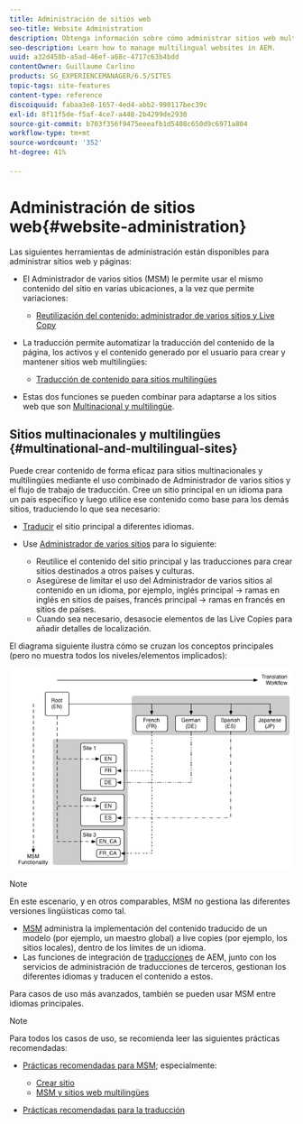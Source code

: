 ```yaml
---
title: Administración de sitios web
seo-title: Website Administration
description: Obtenga información sobre cómo administrar sitios web multilingües con Adobe Experience Manager.
seo-description: Learn how to manage multilingual websites in AEM.
uuid: a32d458b-a5ad-46ef-a68c-4717c63b4bdd
contentOwner: Guillaume Carlino
products: SG_EXPERIENCEMANAGER/6.5/SITES
topic-tags: site-features
content-type: reference
discoiquuid: fabaa3e8-1657-4ed4-abb2-990117bec39c
exl-id: 8f11f5de-f5af-4ce7-a448-2b4299de2930
source-git-commit: b703f356f9475eeeafb1d5408c650d9c6971a804
workflow-type: tm+mt
source-wordcount: '352'
ht-degree: 41%

---
```


# Administración de sitios web{#website-administration}

Las siguientes herramientas de administración están disponibles para administrar sitios web y páginas:

* El Administrador de varios sitios (MSM) le permite usar el mismo contenido del sitio en varias ubicaciones, a la vez que permite variaciones:

   * [Reutilización del contenido: administrador de varios sitios y Live Copy](/help/sites-administering/msm.md)

* La traducción permite automatizar la traducción del contenido de la página, los activos y el contenido generado por el usuario para crear y mantener sitios web multilingües:

   * [Traducción de contenido para sitios multilingües](/help/sites-administering/translation.md)

* Estas dos funciones se pueden combinar para adaptarse a los sitios web que son [Multinacional y multilingüe](#multinational-and-multilingual-sites).

## Sitios multinacionales y multilingües {#multinational-and-multilingual-sites}

Puede crear contenido de forma eficaz para sitios multinacionales y multilingües mediante el uso combinado de Administrador de varios sitios y el flujo de trabajo de traducción. Cree un sitio principal en un idioma para un país específico y luego utilice ese contenido como base para los demás sitios, traduciendo lo que sea necesario:

* [Traducir](/help/sites-administering/translation.md) el sitio principal a diferentes idiomas.

* Use [Administrador de varios sitios](/help/sites-administering/msm.md) para lo siguiente:

   * Reutilice el contenido del sitio principal y las traducciones para crear sitios destinados a otros países y culturas.
   * Asegúrese de limitar el uso del Administrador de varios sitios al contenido en un idioma, por ejemplo, inglés principal -> ramas en inglés en sitios de países, francés principal -> ramas en francés en sitios de países.
   * Cuando sea necesario, desasocie elementos de las Live Copies para añadir detalles de localización.

El diagrama siguiente ilustra cómo se cruzan los conceptos principales (pero no muestra todos los niveles/elementos implicados):

![Diagrama que muestra los conceptos principales de MSM y traducción](assets/chlimage_1-71a.png)

>[!NOTE]
>
>En este escenario, y en otros comparables, MSM no gestiona las diferentes versiones lingüísticas como tal.
>
>* [MSM](/help/sites-administering/msm.md) administra la implementación del contenido traducido de un modelo (por ejemplo, un maestro global) a live copies (por ejemplo, los sitios locales), dentro de los límites de un idioma.
>* Las funciones de integración de [traducciones](/help/sites-administering/translation.md) de AEM, junto con los servicios de administración de traducciones de terceros, gestionan los diferentes idiomas y traducen el contenido a estos.
>
>Para casos de uso más avanzados, también se pueden usar MSM entre idiomas principales.

>[!NOTE]
>
>Para todos los casos de uso, se recomienda leer las siguientes prácticas recomendadas:
>
>* [Prácticas recomendadas para MSM](/help/sites-administering/msm-best-practices.md); especialmente:
>
>   * [Crear sitio](/help/sites-administering/msm-best-practices.md#create-site)
>   * [MSM y sitios web multilingües](/help/sites-administering/msm-best-practices.md#msm-and-multilingual-websites)
>
>* [Prácticas recomendadas para la traducción](/help/sites-administering/tc-bp.md)
